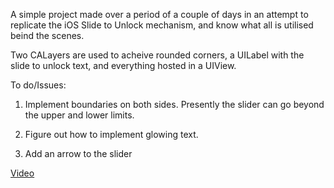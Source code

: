 A simple project made over a period of a couple of days in an attempt to replicate the iOS Slide to Unlock mechanism, and know what all is utilised beind the scenes.

Two CALayers are used to acheive rounded corners, a UILabel with the slide to unlock text, and everything hosted in a UIView. 

To do/Issues: 

1. Implement boundaries on both sides. Presently the slider can go beyond the upper and lower limits.

2. Figure out how to implement glowing text.

3. Add an arrow to the slider

[Video](http://www.youtube.com/watch?v=ODlkfvV759M)
